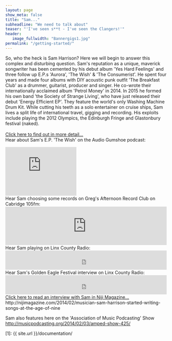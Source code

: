```yaml
---
layout: page
show_meta: false
title: "Sam..."
subheadline: "We need to talk about"
teaser: "'I've seen s**t - I've seen the Clangers!'"
header:
   image_fullwidth: "Bannergigs1.jpg"
permalink: "/getting-started/"
---
```

So, who the heck is Sam Harrison?
Here we will begin to answer this complex and disturbing question.
Sam's reputation as a unique, maverick songwriter has been cemented by his debut album 'Yes Hard Feelings' and three follow up E.P.s 'Aurora', 'The Wish' & 'The Consumerist'. He spent four years and made four albums with DIY acoustic punk outfit 'The Breakfast Club' as a drummer, guitarist, producer and singer. He co-wrote their internationally acclaimed album 'Petrol Money' in 2014. In 2015 he formed his own band 'the Society of Strange Living', who have just released their debut 'Energy Efficient EP'. They feature the world's only Washing Machine Drum Kit. While cutting his teeth as a solo entertainer on cruise ships, Sam lives a split life of international travel, gigging and recording. His exploits include playing the 2012 Olympics, the Edinburgh Fringe and Glastonbury festival (naked).
<br>
<br>
<a class="radius button small" href="http://nijimagazine.com/2014/02/musician-sam-harrison-started-writing-songs-at-the-age-of-nine">Click here to find out in more detail...</a>
<br>
Hear about Sam's E.P. 'The Wish' on the Audio Gumshoe podcast:
<iframe style="border: solid 1px #dedede;"  src="http://app.stitcher.com/splayer/f/16832/32135726" width="220" height="150" frameborder="0" scrolling="no"></iframe>
<br>
Hear Sam choosing some records on Greg's Afternoon Record Club on Cabridge 105fm:
<iframe width="100%" height="120" src="https://www.mixcloud.com/widget/iframe/?feed=%2Fgregbutler1%2Fsam-harrison-on-gregs-afternoon-record-club-cambridge-105-26th-oct-2014%2F&amp;hide_cover=1&amp;light=1" frameborder="0"></iframe>
<br>
Hear Sam playing on Linx County Radio:
<iframe width="100%" height="60" src="https://www.mixcloud.com/widget/iframe/?feed=https%3A%2F%2Fwww.mixcloud.com%2Fcountylinxradio%2Flobsters-singer-songwriter-acoustic-show-oct-2014-ft-sam-harisson%2F&hide_cover=1&mini=1&light=1" frameborder="0"></iframe>
<br>
Hear Sam's Golden Eagle Festival interview on Linx County Radio:
<iframe width="100%" height="60" src="https://www.mixcloud.com/widget/iframe/?feed=https%3A%2F%2Fwww.mixcloud.com%2Fcountylinxradio%2Fgolden-eagle-festival-special%2F&hide_cover=1&mini=1&light=1" frameborder="0"></iframe>
<br>
<a href="http://nijimagazine.com/2014/02/musician-sam-harrison-started-writing-songs-at-the-age-of-nine"/>Click here to read an interview with Sam in Niji Magazine...</a><br>
http://nijimagazine.com/2014/02/musician-sam-harrison-started-writing-songs-at-the-age-of-nine

Sam also features here on the 'Association of Music Podcasting' Show <br>
http://musicpodcasting.org/2014/02/03/amped-show-425/

 [1]: {{ site.url }}/documentation/
